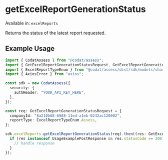 # getExcelReportGenerationStatus
Available in: `excelReports`

Returns the status of the latest report requested.

## Example Usage
```typescript
import { CodatAssess } from "@codat/assess";
import { GetExcelReportGenerationStatusRequest, GetExcelReportGenerationStatusResponse } from "@codat/assess/dist/sdk/models/operations";
import { ExcelReportTypeEnum } from "@codat/assess/dist/sdk/models/shared";
import { AxiosError } from "axios";

const sdk = new CodatAssess({
  security: {
    authHeader: "YOUR_API_KEY_HERE",
  },
});

const req: GetExcelReportGenerationStatusRequest = {
  companyId: "8a210b68-6988-11ed-a1eb-0242ac120002",
  reportType: ExcelReportTypeEnum.Assess,
};

sdk.excelReports.getExcelReportGenerationStatus(req).then((res: GetExcelReportGenerationStatusResponse | AxiosError) => {
  if (res instanceof UsageExamplePostResponse && res.statusCode == 200) {
    // handle response
  }
});
```